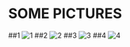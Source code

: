 # SOME PICTURES

##1
![1](https://user-images.githubusercontent.com/34712060/84480267-7bdbfd80-acbe-11ea-8886-f79215c13861.PNG)
##2
![2](https://user-images.githubusercontent.com/34712060/84480269-7bdbfd80-acbe-11ea-9587-af64cb66a4f1.PNG)
##3
![3](https://user-images.githubusercontent.com/34712060/84480257-7a123a00-acbe-11ea-8337-e030f785db16.PNG)
##4
![4](https://user-images.githubusercontent.com/34712060/84480263-7b436700-acbe-11ea-89b8-b5e6194b425c.PNG)



